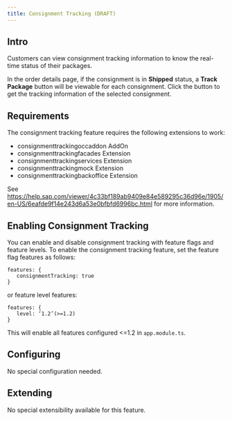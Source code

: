 ```yaml
---
title: Consignment Tracking (DRAFT)
---
```


## Intro

Customers can view consignment tracking information to know the real-time status of their packages.

In the order details page, if the consignment is in **Shipped** status, a **Track Package** button will be viewable for each consignment. Click the button to get the tracking information of the selected consignment.

## Requirements

The consignment tracking feature requires the following extensions to work:
 - consignmenttrackingoccaddon AddOn
 - consignmenttrackingfacades  Extension
 - consignmenttrackingservices Extension
 - consignmenttrackingmock Extension
 - consignmenttrackingbackoffice Extension

 See https://help.sap.com/viewer/4c33bf189ab9409e84e589295c36d96e/1905/en-US/6eafde9f14e243d6a53e0bfbfd6996bc.html for more information. 

## Enabling Consignment Tracking

You can enable and disable consignment tracking with feature flags and feature levels. To enable the consignment tracking feature, set the feature flag
features as follows: 
```
features: {
   consignmentTracking: true
}
```
or feature level features: 
```
features: {
   level: ‘1.2’(>=1.2)
}
```
This will enable all features configured <=1.2 in `app.module.ts`.

## Configuring

No special configuration needed.

## Extending

No special extensibility available for this feature.
